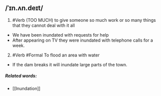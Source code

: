 ## /ˈɪn.ʌn.deɪt/
1. #Verb
(TOO MUCH)
to give someone so much work or so many things that they cannot deal with it all

- We have been inundated with requests for help
- After appearing on TV they were inundated with telephone calls for a week.

2. #Verb #Formal
To flood an area with water

- If the dam breaks it will inundate large parts of the town.

##### Related words:
- [[Inundation]]
